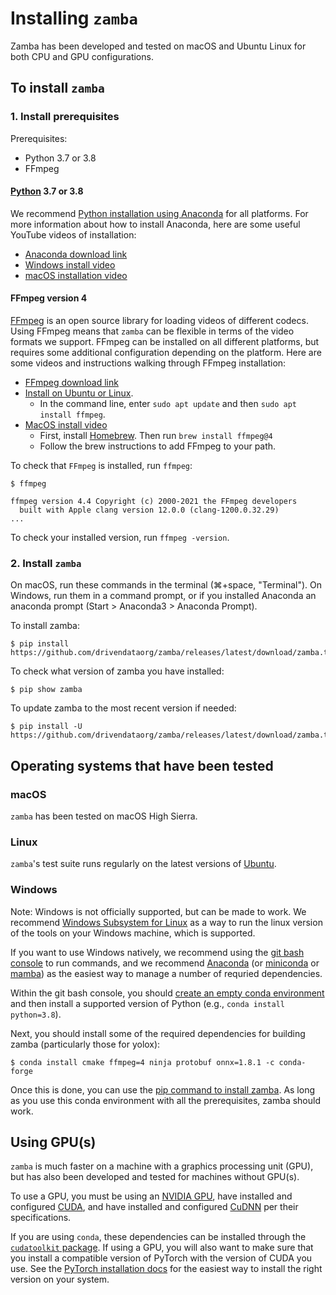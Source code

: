 # Installing `zamba`

Zamba has been developed and tested on macOS and Ubuntu Linux for both CPU and
GPU configurations.

## To install `zamba`

### 1. Install prerequisites

Prerequisites:

 - Python 3.7 or 3.8
 - FFmpeg

#### [Python](https://www.python.org/) 3.7 or 3.8

We recommend [Python installation using Anaconda](https://www.anaconda.com/download/) for all platforms. For more information about how to install Anaconda, here are some useful YouTube videos of installation:

 - [Anaconda download link](https://www.anaconda.com/download/)
 - [Windows install video](https://www.youtube.com/watch?v=0OXBHvFeH_U)
 - [macOS installation video](https://www.youtube.com/watch?v=nVlrpNf3EdM)


#### FFmpeg version 4

[FFmpeg](https://ffmpeg.org/ffmpeg.html) is an open source library for loading videos of different codecs. Using FFmpeg means that `zamba` can be flexible in terms of the video formats we support. FFmpeg can be installed on all different platforms, but requires some additional configuration depending on the platform. Here are some videos and instructions walking through FFmpeg installation:

 - [FFmpeg download link](https://www.ffmpeg.org/download.html)
 - [Install on Ubuntu or Linux](https://www.tecmint.com/install-ffmpeg-in-linux/).
     - In the command line, enter `sudo apt update` and then `sudo apt install ffmpeg`.
 - [MacOS install video](https://www.youtube.com/watch?v=8nbuqYw2OCw&t=5s)
     - First, install [Homebrew](https://brew.sh/). Then run `brew install ffmpeg@4`
     - Follow the brew instructions to add FFmpeg to your path.

To check that `FFmpeg` is installed, run `ffmpeg`:

```console
$ ffmpeg

ffmpeg version 4.4 Copyright (c) 2000-2021 the FFmpeg developers
  built with Apple clang version 12.0.0 (clang-1200.0.32.29)
...
```

To check your installed version, run `ffmpeg -version`.

### 2. Install `zamba`

On macOS, run these commands in the terminal (⌘+space, "Terminal"). On Windows, run them in a command prompt, or if you installed Anaconda an anaconda prompt (Start > Anaconda3 > Anaconda Prompt).

To install zamba:
```console
$ pip install https://github.com/drivendataorg/zamba/releases/latest/download/zamba.tar.gz
```

To check what version of zamba you have installed:
```console
$ pip show zamba
```

To update zamba to the most recent version if needed:
```console
$ pip install -U https://github.com/drivendataorg/zamba/releases/latest/download/zamba.tar.gz
```


## Operating systems that have been tested

### macOS

`zamba` has been tested on macOS High Sierra.

### Linux

`zamba`'s test suite runs regularly on the latest versions of [Ubuntu](https://www.ubuntu.com/).

### Windows

Note: Windows is not officially supported, but can be made to work. We recommend [Windows Subsystem for Linux](https://docs.microsoft.com/en-us/windows/wsl/install) as a way to run the linux version of the tools on your Windows machine, which is supported.

If you want to use Windows natively, we recommend using the [git bash console](https://gitforwindows.org/) to run commands, and we recommend [Anaconda](https://docs.anaconda.com/anaconda/install/) (or [miniconda](https://docs.conda.io/en/latest/miniconda.html#) or [mamba](https://mamba.readthedocs.io/en/latest/installation.html)) as the easiest way to manage a number of requried dependencies.

Within the git bash console, you should [create an empty conda environment](https://docs.conda.io/projects/conda/en/latest/user-guide/getting-started.html#managing-environments) and then install a supported version of Python (e.g., `conda install python=3.8`).

Next, you should install some of the required dependencies for building zamba (particularly those for yolox):

```console
$ conda install cmake ffmpeg=4 ninja protobuf onnx=1.8.1 -c conda-forge
```

Once this is done, you can use the [pip command to install zamba](#2-install-zamba). As long as you use this conda environment with all the prerequisites, zamba should work.

## Using GPU(s)

`zamba` is much faster on a machine with a graphics processing unit (GPU), but has also been developed and tested for machines without GPU(s).

To use a GPU, you must be using an
[NVIDIA GPU](https://www.nvidia.com/Download/index.aspx?lang=en-us),
have installed and configured [CUDA](https://developer.nvidia.com/cuda-downloads),
and have installed and configured [CuDNN](https://developer.nvidia.com/cudnn) per
their specifications.

If you are using `conda`, these dependencies can be installed through the [`cudatoolkit` package](https://anaconda.org/anaconda/cudatoolkit). If using a GPU, you will also want to make sure that you install a compatible version of PyTorch with the version of CUDA you use. See the [PyTorch installation docs](https://pytorch.org/get-started/locally/) for the easiest way to install the right version on your system.
